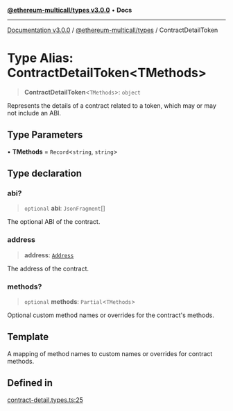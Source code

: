 [**@ethereum-multicall/types v3.0.0**](../README.md) • **Docs**

***

[Documentation v3.0.0](../../../packages.md) / [@ethereum-multicall/types](../README.md) / ContractDetailToken

# Type Alias: ContractDetailToken\<TMethods\>

> **ContractDetailToken**\<`TMethods`\>: `object`

Represents the details of a contract related to a token, which may or may not include an ABI.

## Type Parameters

• **TMethods** = `Record`\<`string`, `string`\>

## Type declaration

### abi?

> `optional` **abi**: `JsonFragment`[]

The optional ABI of the contract.

### address

> **address**: [`Address`](Address.md)

The address of the contract.

### methods?

> `optional` **methods**: `Partial`\<`TMethods`\>

Optional custom method names or overrides for the contract's methods.

## Template

A mapping of method names to custom names or overrides for contract methods.

## Defined in

[contract-detail.types.ts:25](https://github.com/niZmosis/ethereum-multicall/blob/759805f36c7ddb05e5fad0eb8478dcf22871af59/packages/types/src/contract-detail.types.ts#L25)
